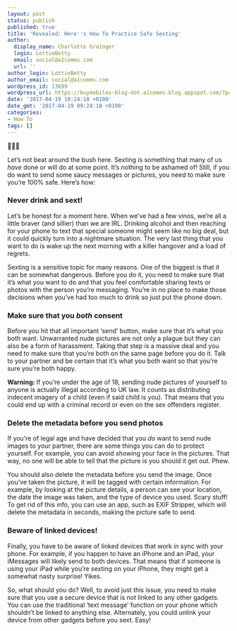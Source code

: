 ```yaml
---
layout: post
status: publish
published: true
title: 'Revealed: Here''s How To Practice Safe Sexting'
author:
  display_name: Charlotte Grainger
  login: LottieBetty
  email: social@a1comms.com
  url: ''
author_login: LottieBetty
author_email: social@a1comms.com
wordpress_id: 13699
wordpress_url: https://buymobiles-blog-dot-a1comms-blog.appspot.com/?p=13699
date: '2017-04-19 10:24:18 +0100'
date_gmt: '2017-04-19 09:24:18 +0100'
categories:
- How To
tags: []
---
```

<p>&#x1f648;&#x1f648;&#x1f648;</p>
<p>Let&rsquo;s not beat around the bush here. Sexting is something that many of us <i>have </i>done or will do at some point. It&rsquo;s nothing to be ashamed of! Still, if you do want to send some saucy messages or pictures, you need to make sure you&rsquo;re 100% safe. Here&rsquo;s how:</p>
<h3>Never drink and sext!</h3>
<p>Let&rsquo;s be honest for a moment here. When we&rsquo;ve had a few vinos, we&rsquo;re all a little braver (and sillier) than we are IRL. Drinking alcohol and then reaching for your phone to text that special someone might seem like no big deal, but it could quickly turn into a nightmare situation. The very last thing that you want to do is wake up the next morning with a killer hangover and a load of regrets.</p>
<p>Sexting is a sensitive topic for many reasons. One of the biggest is that it can be somewhat dangerous. Before you do it, you need to make sure that it&rsquo;s what you want to do and that you feel comfortable sharing texts or photos with the person you&rsquo;re messaging. You&rsquo;re in no place to make those decisions when you&rsquo;ve had too much to drink so just put the phone down.</p>
<h3>Make sure that you <i>both </i>consent</h3>
<p>Before you hit that all important &lsquo;send&rsquo; button, make sure that it&rsquo;s what you both want. Unwarranted nude pictures are not only a plague but they can also be a form of harassment. Taking that step is a massive deal and you need to make sure that you&rsquo;re both on the same page before you do it. Talk to your partner and be certain that it&rsquo;s what you both want so that you&rsquo;re sure you&rsquo;re both happy.</p>
<p><b>Warning: </b>If you&rsquo;re under the age of 18, sending nude pictures of yourself to anyone is actually illegal according to UK law. It counts as distributing indecent imagery of a child (even if said child is you). That means that you could end up with a criminal record or even on the sex offenders register.</p>
<h3>Delete the metadata before you send photos</h3>
<p>If you&rsquo;re of legal age and have decided that you <i>do </i>want to send nude images to your partner, there are some things you can do to protect yourself. For example, you can avoid showing your face in the pictures. That way, no one will be able to tell that the picture is you should it get out. Phew.</p>
<p>You should also delete the metadata before you send the image. Once you&rsquo;ve taken the picture, it will be tagged with certain information. For example, by looking at the picture details, a person can see your location, the date the image was taken, and the type of device you used. Scary stuff! To get rid of this info, you can use an app, such as EXIF Stripper, which will delete the metadata in seconds, making the picture safe to send.</p>
<h3>Beware of linked devices!</h3>
<p>Finally, you have to be aware of linked devices that work in sync with your phone. For example, if you happen to have an iPhone and an iPad, your iMessages will likely send to both devices. That means that if someone is using your iPad while you&rsquo;re sexting on your iPhone, they might get a somewhat nasty surprise! Yikes.</p>
<p>So, what should you do? Well, to avoid just this issue, you need to make sure that you use a secure device that is <i>not </i>linked to any other gadgets. You can use the traditional &lsquo;text message&rsquo; function on your phone which shouldn&rsquo;t be linked to anything else. Alternately, you could unlink your device from other gadgets before you sext. Easy!</p>

